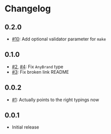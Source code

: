 # Changelog

## 0.2.0

- [#10](https://github.com/kourge/ts-brand/pull/10): Add optional validator parameter for `make`

## 0.1.0

- [#2](https://github.com/kourge/ts-brand/pull/2), [#4](https://github.com/kourge/ts-brand/pull/4): Fix `AnyBrand` type
- [#3](https://github.com/kourge/ts-brand/pull/3): Fix broken link README

## 0.0.2

- [#1](https://github.com/kourge/ts-brand/pull/1): Actually points to the right typings now

## 0.0.1

- Initial release
